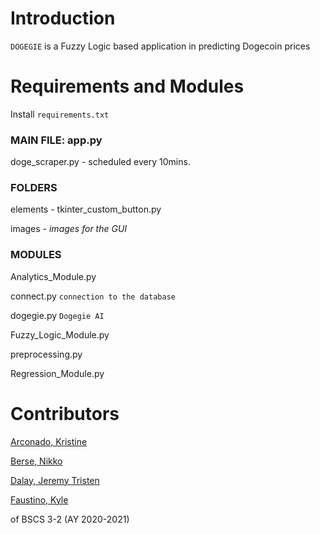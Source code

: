 # Introduction #

`DOGEGIE` is a Fuzzy Logic based application in predicting Dogecoin prices


# Requirements and Modules #

Install `requirements.txt`

### MAIN FILE: app.py

doge_scraper.py - scheduled every 10mins.

### FOLDERS

elements - tkinter_custom_button.py

images - *images for the GUI*

### MODULES

Analytics_Module.py

connect.py	`connection to the database`
	  
dogegie.py	`Dogegie AI`
	  
Fuzzy_Logic_Module.py
	  
preprocessing.py
	  
Regression_Module.py
	  
# Contributors #

[Arconado, Kristine](https://github.com/iamoriginalvisual)

[Berse, Nikko](https://github.com/Berse-Nikko)

[Dalay, Jeremy Tristen](https://github.com/jeremydalay) 

[Faustino, Kyle](https://github.com/Ramyeon1)

of BSCS 3-2 (AY 2020-2021)
